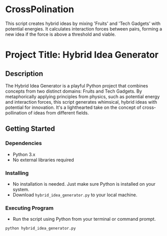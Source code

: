 # CrossPolination
This script creates hybrid ideas by mixing 'Fruits' and 'Tech Gadgets' with potential energies. It calculates interaction forces between pairs, forming a new idea if the force is above a threshold and viable.

# Project Title: Hybrid Idea Generator

## Description
The Hybrid Idea Generator is a playful Python project that combines concepts from two distinct domains: Fruits and Tech Gadgets. By metaphorically applying principles from physics, such as potential energy and interaction forces, this script generates whimsical, hybrid ideas with potential for innovation. It's a lighthearted take on the concept of cross-pollination of ideas from different fields.

## Getting Started

### Dependencies
- Python 3.x
- No external libraries required

### Installing
- No installation is needed. Just make sure Python is installed on your system.
- Download `hybrid_idea_generator.py` to your local machine.

### Executing Program
- Run the script using Python from your terminal or command prompt.
```bash
python hybrid_idea_generator.py
